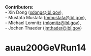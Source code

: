 **Contributors:**  
                - Xin Dong        (xdong@lbl.gov),  
                - Mustafa Mustafa (mmustafa@lbl.gov),  
                - Michael Lomnitz (mlomitz@lbl.gov),  
                - Jochen Thaeder  (jmthader@lbl.gov)  

# auau200GeVRun14
